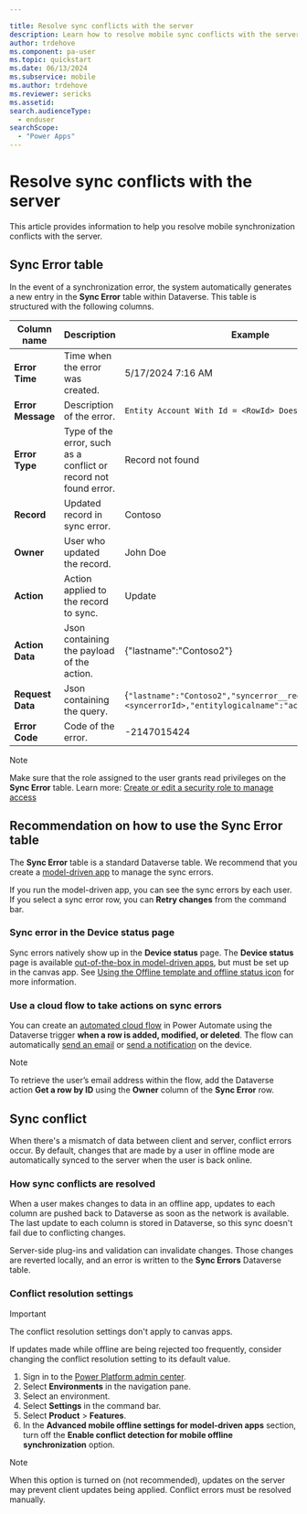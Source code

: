```yaml
---

title: Resolve sync conflicts with the server
description: Learn how to resolve mobile sync conflicts with the server.
author: trdehove
ms.component: pa-user
ms.topic: quickstart
ms.date: 06/13/2024
ms.subservice: mobile
ms.author: trdehove
ms.reviewer: sericks
ms.assetid: 
search.audienceType: 
  - enduser
searchScope:
  - "Power Apps"
---
```


# Resolve sync conflicts with the server

This article provides information to help you resolve mobile synchronization conflicts with the server.

## Sync Error table
In the event of a synchronization error, the system automatically generates a new entry in the **Sync Error** table within Dataverse. This table is structured with the following columns.

|Column name | Description | Example |
|-------------------------------|----------------------------|--------------------------------|
|**Error Time**| Time when the error was created. | 5/17/2024 7:16 AM |
|**Error Message**| Description of the error. | `Entity Account With Id = <RowId> Does Not Exist`|
|**Error Type**| Type of the error, such as a conflict or record not found error.| Record not found|
|**Record**| Updated record in sync error.| Contoso |
|**Owner**| User who updated the record.| John Doe|
|**Action**|Action applied to the record to sync.| Update|
|**Action Data**|Json containing the payload of the action.| {"lastname":"Contoso2"}|
|**Request Data**|Json containing the query. | {`"lastname":"Contoso2","syncerror__regardingentityid":<syncerrorId>,"entitylogicalname":"account"}`|
|**Error Code**| Code of the error. | -2147015424 |

> [!Note]
> Make sure that the role assigned to the user grants read privileges on the **Sync Error** table. Learn more: [Create or edit a security role to manage access](/power-platform/admin/create-edit-security-role)

## Recommendation on how to use the Sync Error table
The **Sync Error** table is a standard Dataverse table. We recommend that you create a [model-driven app](/power-apps/maker/model-driven-apps/create-model-driven-app) to manage the sync errors. 

If you run the model-driven app, you can see the sync errors by each user. If you select a sync error row, you can **Retry changes** from the command bar. 

### Sync error in the Device status page
Sync errors natively show up in the **Device status** page. The **Device status** page is available [out-of-the-box in model-driven apps](offline-sync-icon.md), but must be set up in the canvas app. See [Using the Offline template and offline status icon](canvas-mobile-offline-setup.md#using-the-offline-template-and-offline-status-icon) for more information. 

### Use a cloud flow to take actions on sync errors
You can create an [automated cloud flow](/power-automate/get-started-logic-flow) in Power Automate using the Dataverse trigger **when a row is added, modified, or deleted**. The flow can automatically [send an email](/power-automate/email-customization) or [send a notification](power-apps-mobile-notification.md) on the device.

> [!Note]
> To retrieve the user’s email address within the flow, add the Dataverse action **Get a row by ID** using the **Owner** column of the **Sync Error** row.  

## Sync conflict
When there's a mismatch of data between client and server, conflict errors occur. By default, changes that are made by a user in offline mode are automatically synced to the server when the user is back online. 

### How sync conflicts are resolved
When a user makes changes to data in an offline app, updates to each column are pushed back to Dataverse as soon as the network is available. The last update to each column is stored in Dataverse, so this sync doesn't fail due to conflicting changes.

Server-side plug-ins and validation can invalidate changes. Those changes are reverted locally, and an error is written to the **Sync Errors** Dataverse table.

### Conflict resolution settings

> [!Important]
> The conflict resolution settings don't apply to canvas apps.   

If updates made while offline are being rejected too frequently, consider changing the conflict resolution setting to its default value.  

1. Sign in to the [Power Platform admin center](https://admin.powerplatform.microsoft.com/).
1. Select **Environments** in the navigation pane.
3. Select an environment.
4. Select **Settings** in the command bar.
5. Select **Product** > **Features**.
6. In the **Advanced mobile offline settings for model-driven apps** section, turn off the **Enable conflict detection for mobile offline synchronization** option. 

> [!Note]
> When this option is turned on (not recommended), updates on the server may prevent client updates being applied. Conflict errors must be resolved manually.
